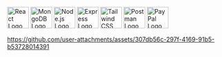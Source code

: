 <img src="https://cdn.jsdelivr.net/gh/devicons/devicon/icons/react/react-original.svg" alt="React Logo" width="50" height="50" /> <img src="https://cdn.jsdelivr.net/gh/devicons/devicon/icons/mongodb/mongodb-original.svg" alt="MongoDB Logo" width="50" height="50" /> <img src="https://cdn.jsdelivr.net/gh/devicons/devicon/icons/nodejs/nodejs-original.svg" alt="Node.js Logo" width="50" height="50" /> <img src="https://cdn.jsdelivr.net/gh/devicons/devicon/icons/express/express-original.svg" alt="Express Logo" width="50" height="50" /> <img src="https://cdn.jsdelivr.net/gh/devicons/devicon/icons/tailwindcss/tailwindcss-plain.svg" alt="Tailwind CSS Logo" width="50" height="50" /> <img src="https://cdn.jsdelivr.net/gh/devicons/devicon/icons/postman/postman-original.svg" alt="Postman Logo" width="50" height="50" /> <img src="https://cdn.jsdelivr.net/gh/devicons/devicon/icons/paypal/paypal-original.svg" alt="PayPal Logo" width="50" height="50" />

https://github.com/user-attachments/assets/307db56c-297f-4169-91b5-b53728014391

